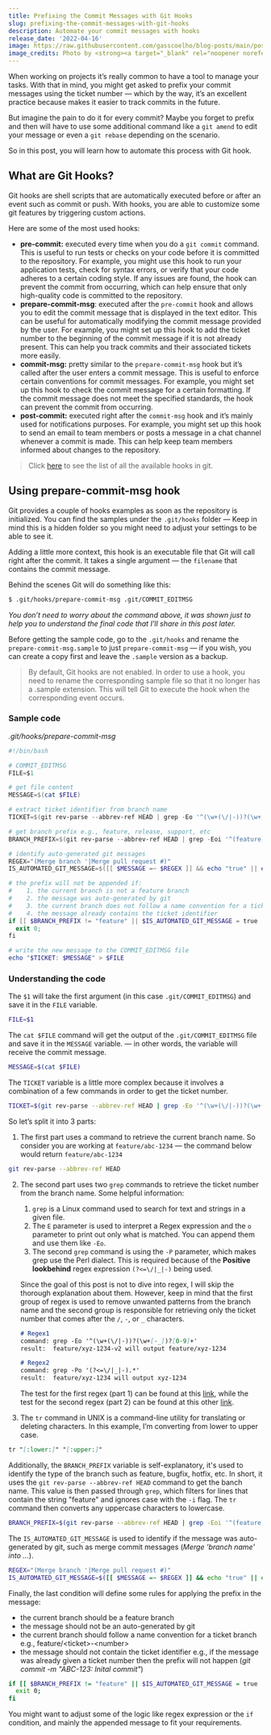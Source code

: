 ```yaml
---
title: Prefixing the Commit Messages with Git Hooks
slug: prefixing-the-commit-messages-with-git-hooks
description: Automate your commit messages with hooks
release_date: '2022-04-16'
image: https://raw.githubusercontent.com/gasscoelho/blog-posts/main/posts/prefixing-the-commit-messages-with-git-hooks/hook-wall.jpg
image_credits: Photo by <strong><a target="_blank" rel="noopener noreferrer" href="https://unsplash.com/@hdbernd?utm_source=unsplash&utm_medium=referral&utm_content=creditCopyText">Bernd Dittrich</a></strong> on <strong><a target="_blank" rel="noopener noreferrer" href="https://unsplash.com/s/photos/hook?utm_source=unsplash&utm_medium=referral&utm_content=creditCopyText">Unsplash</a></strong>
---
```


When working on projects it’s really common to have a tool to manage your tasks. With that in mind, you might get asked to prefix your commit messages using the ticket number — which by the way, it’s an excellent practice because makes it easier to track commits in the future.

But imagine the pain to do it for every commit? Maybe you forget to prefix and then will have to use some additional command like a `git amend` to edit your message or even a `git rebase` depending on the scenario.

So in this post, you will learn how to automate this process with Git hook.

## What are Git Hooks?

Git hooks are shell scripts that are automatically executed before or after an event such as commit or push. With hooks, you are able to customize some git features by triggering custom actions.

Here are some of the most used hooks:

- **pre-commit:** executed every time when you do a `git commit` command. This is useful to run tests or checks on your code before it is committed to the repository. For example, you might use this hook to run your application tests, check for syntax errors, or verify that your code adheres to a certain coding style. If any issues are found, the hook can prevent the commit from occurring, which can help ensure that only high-quality code is committed to the repository.
- **prepare-commit-msg**: executed after the `pre-commit` hook and allows you to edit the commit message that is displayed in the text editor. This can be useful for automatically modifying the commit message provided by the user. For example, you might set up this hook to add the ticket number to the beginning of the commit message if it is not already present. This can help you track commits and their associated tickets more easily.
- **commit-msg:** pretty similar to the `prepare-commit-msg` hook but it’s called after the user enters a commit message. This is useful to enforce certain conventions for commit messages. For example, you might set up this hook to check the commit message for a certain formatting. If the commit message does not meet the specified standards, the hook can prevent the commit from occurring.
- **post-commit:** executed right after the `commit-msg` hook and it’s mainly used for notifications purposes. For example, you might set up this hook to send an email to team members or posts a message in a chat channel whenever a commit is made. This can help keep team members informed about changes to the repository.

> Click [here](https://git-scm.com/docs/githooks) to see the list of all the available hooks in git.

## Using prepare-commit-msg hook

Git provides a couple of hooks examples as soon as the repository is initialized. You can find the samples under the `.git/hooks` folder — Keep in mind this is a hidden folder so you might need to adjust your settings to be able to see it.

Adding a little more context, this hook is an executable file that Git will call right after the commit. It takes a single argument — the `filename` that contains the commit message.

Behind the scenes Git will do something like this:

```bash
$ .git/hooks/prepare-commit-msg .git/COMMIT_EDITMSG
```

_You don’t need to worry about the command above, it was shown just to help you to understand the final code that I'll share in this post later._

Before getting the sample code, go to the `.git/hooks` and rename the `prepare-commit-msg.sample` to just `prepare-commit-msg` — if you wish, you can create a copy first and leave the `.sample` version as a backup.

> By default, Git hooks are not enabled. In order to use a hook, you need to rename the corresponding sample file so that it no longer has a .sample extension. This will tell Git to execute the hook when the corresponding event occurs. 

### Sample code

*.git/hooks/prepare-commit-msg*

```powershell
#!/bin/bash

# COMMIT_EDITMSG
FILE=$1

# get file content
MESSAGE=$(cat $FILE)

# extract ticket identifier from branch name
TICKET=$(git rev-parse --abbrev-ref HEAD | grep -Eo '^(\w+(\/|-))?(\w+[-_])?[0-9]+' | grep -Po '(?<=\/|_|-).*' | tr "[:lower:]" "[:upper:]")

# get branch prefix e.g., feature, release, support, etc
BRANCH_PREFIX=$(git rev-parse --abbrev-ref HEAD | grep -Eoi '^(feature)' | tr "[:upper:]" "[:lower:]")

# identify auto-generated git messages
REGEX="(Merge branch '|Merge pull request #)"
IS_AUTOMATED_GIT_MESSAGE=$([[ $MESSAGE =~ $REGEX ]] && echo "true" || echo "false")

# the prefix will not be appended if:
#    1. the current branch is not a feature branch
#    2. the message was auto-generated by git
#    3. the current branch does not follow a name convention for a ticket branch e.g., feature/<ticket>-<number>
#    4. the message already contains the ticket identifier
if [[ $BRANCH_PREFIX != "feature" || $IS_AUTOMATED_GIT_MESSAGE = true || $TICKET == "" || "$MESSAGE" == "$TICKET"* ]];then
  exit 0;
fi

# write the new message to the COMMIT_EDITMSG file
echo "$TICKET: $MESSAGE" > $FILE
```

### Understanding the code

The `$1` will take the first argument (in this case `.git/COMMIT_EDITMSG`) and save it in the `FILE` variable.

```bash
FILE=$1
```

The `cat $FILE` command will get the output of the `.git/COMMIT_EDITMSG` file and save it in the `MESSAGE` variable. — in other words, the variable will receive the commit message.

```bash
MESSAGE=$(cat $FILE)
```

The `TICKET` variable is a little more complex because it involves a combination of a few commands in order to get the ticket number. 

```bash
TICKET=$(git rev-parse --abbrev-ref HEAD | grep -Eo '^(\w+(\/|-))?(\w+[-_])?[0-9]+' | grep -Po '(?<=\/|_|-).*' | tr "[:lower:]" "[:upper:]")
```

So let’s split it into 3 parts:

1. The first part uses a command to retrieve the current branch name. So consider you are working at `feature/abc-1234` — the command below would return `feature/abc-1234`

```bash
git rev-parse --abbrev-ref HEAD
```

2. The second part uses two `grep` commands to retrieve the ticket number from the branch name.
Some helpful information:
   1. `grep` is a Linux command used to search for text and strings in a given file.
   2. The `E` parameter is used to interpret a Regex expression and the `o` parameter to print out only what is matched. You can append them and use them like `-Eo`.
   3. The second `grep` command is using the `-P` parameter, which makes grep use the Perl dialect. This is required because of the **Positive lookbehind** regex expression `(?<=\/|_|-)` being used.
    
   Since the goal of this post is not to dive into regex, I will skip the thorough explanation about them. However, keep in mind that the first group of regex is used to remove unwanted patterns from the branch name and the second group is responsible for retrieving only the ticket number that comes after the `/`, `-`, or `_` characters.
    
    ```markdown
    # Regex1
    command: grep -Eo '^(\w+(\/|-))?(\w+[-_])?[0-9]+'
    result:  feature/xyz-1234-v2 will output feature/xyz-1234
    
    # Regex2
    command: grep -Po '(?<=\/|_|-).*'
    result:  feature/xyz-1234 will output xyz-1234
    ```

    The test for the first regex (part 1) can be found at this [link](https://regexr.com/75tvl), while the test for the second regex (part 2) can be found at this other [link](https://regexr.com/75u0a).
    
2. The `tr` command in UNIX is a command-line utility for translating or deleting characters. In this example, I’m converting from lower to upper case.

```markdown
tr "[:lower:]" "[:upper:]"
```

Additionally, the `BRANCH_PREFIX` variable is self-explanatory, it's used to identify the type of the branch such as feature, bugfix, hotfix, etc. In short, it uses the `git rev-parse --abbrev-ref HEAD` command to get the banch name. This value is then passed through `grep`, which filters for lines that contain the string "feature" and ignores case with the `-i` flag. The `tr` command then converts any uppercase characters to lowercase.

```bash
BRANCH_PREFIX=$(git rev-parse --abbrev-ref HEAD | grep -Eoi '^(feature)' | tr "[:upper:]" "[:lower:]")
```

The `IS_AUTOMATED_GIT_MESSAGE` is used to identify if the message was auto-generated by git, such as merge commit messages (_Merge 'branch name' into ..._).

```bash
REGEX="(Merge branch '|Merge pull request #)"
IS_AUTOMATED_GIT_MESSAGE=$([[ $MESSAGE =~ $REGEX ]] && echo "true" || echo "false")
```

Finally, the last condition will define some rules for applying the prefix in the message:
- the current branch should be a feature branch
- the message should not be an auto-generated by git
- the current branch should follow a name convention for a ticket branch e.g., feature/&lt;ticket&gt;-&lt;number&gt;
- the message should not contain the ticket identifier e.g., if the message was already given a ticket number then the prefix will not happen (_git commit -m "ABC-123: Inital commit"_)

```bash
if [[ $BRANCH_PREFIX != "feature" || $IS_AUTOMATED_GIT_MESSAGE = true || $TICKET == "" || "$MESSAGE" == "$TICKET"* ]];then
  exit 0;
fi
```

You might want to adjust some of the logic like regex expression or the `if` condition, and mainly the appended message to fit your requirements.
